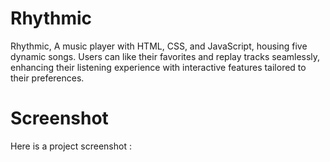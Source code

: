 # Rhythmic

Rhythmic, A music player with HTML, CSS, and JavaScript, housing five dynamic songs. Users can like their favorites and replay tracks seamlessly, enhancing their listening experience with interactive features tailored to their preferences.

# Screenshot

Here is a project screenshot : 

